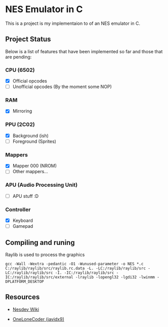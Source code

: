 # NES Emulator in C

This is a project is my implementaion to of an NES emulator in C. 

## Project Status

Below is a list of features that have been implemented so far and those that are pending:

### CPU (6502)
- [x] Official opcodes
- [ ] Unofficial opcodes (By the moment some NOP)

### RAM
- [x] Mirroring

### PPU (2C02)
- [x] Background (ish)
- [ ] Foreground (Sprites)

### Mappers
- [x] Mapper 000 (NROM)
- [ ] Other mappers...

### APU (Audio Processing Unit)
- [ ] APU stuff :D

### Controller
- [x] Keyboard
- [ ] Gamepad

## Compiling and runing

Raylib is used to process the graphics
```shell
gcc -Wall -Wextra -pedantic -O1 -Wunused-parameter -o NES *.c C:/raylib/raylib/src/raylib.rc.data -L. -LC:/raylib/raylib/src -LC:/raylib/raylib/src -I. -IC:/raylib/raylib/src -IC:/raylib/raylib/src/external -lraylib -lopengl32 -lgdi32 -lwinmm -DPLATFORM_DESKTOP
```

## Resources

- [Nesdev Wiki](https://www.nesdev.org/wiki/Nesdev_Wiki)

- [OneLoneCoder (javidx9)](https://onelonecoder.com/)
